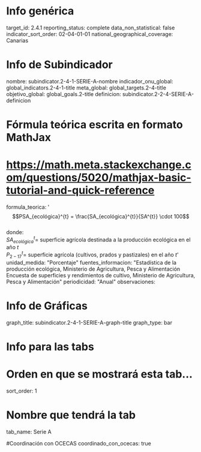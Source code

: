 # Info genérica
target_id: 2.4.1
reporting_status: complete
data_non_statistical: false
indicator_sort_order: 02-04-01-01
national_geographical_coverage: Canarias

# Info de Subindicador
nombre: subindicator.2-4-1-SERIE-A-nombre
indicador_onu_global: global_indicators.2-4-1-title
meta_global: global_targets.2-4-title
objetivo_global: global_goals.2-title
definicion: subindicator.2-2-4-SERIE-A-definicion

# Fórmula teórica escrita en formato MathJax
# https://math.meta.stackexchange.com/questions/5020/mathjax-basic-tutorial-and-quick-reference
formula_teorica: '$$PSA_{ecológica}^{t} = \frac{SA_{ecológica}^{t}}{SA^{t}} \cdot 100$$ <br>
donde: <br>
$SA_{ecológica}^t =$ superficie agrícola destinada a la producción ecológica en el año $t$ <br>
$P_{2-17}^{t} =$ superficie agrícola (cultivos, prados y pastizales) en el año $t$'
unidad_medida: "Porcentaje"
fuentes_informacion: "Estadística de la producción ecológica, Ministerio de Agricultura, Pesca y Alimentación <br>
Encuesta de superficies y rendimientos de cultivo, Ministerio de Agricultura, Pesca y Alimentación"
periodicidad: "Anual"
observaciones: 

# Info de Gráficas
graph_title: subindicator.2-4-1-SERIE-A-graph-title
graph_type: bar

# Info para las tabs
# Orden en que se mostrará esta tab...
sort_order: 1
# Nombre que tendrá la tab
tab_name: Serie A

#Coordinación con OCECAS
coordinado_con_ocecas: true